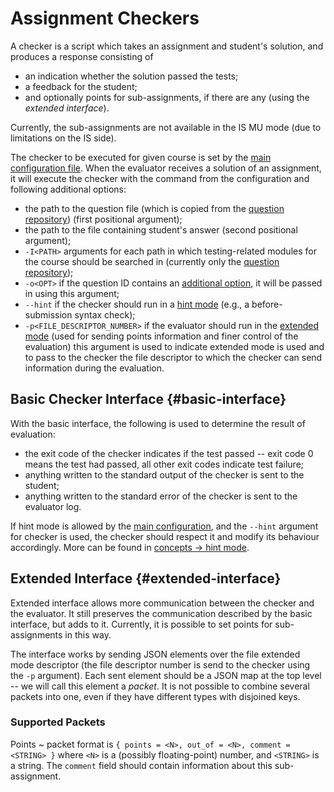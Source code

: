 # Assignment Checkers

A checker is a script which takes an assignment and student's solution, and produces a response consisting of

* an indication whether the solution passed the tests;
* a feedback for the student;
* and optionally points for sub-assignments, if there are any (using the *extended interface*).

Currently, the sub-assignments are not available in the IS MU mode (due to limitations on the IS side).

The checker to be executed for given course is set by the [main configuration file][mainconf].
When the evaluator receives a solution of an assignment, it will execute the checker with the command from the configuration and following additional options:

- the path to the question file (which is copied from the [question repository][qdir]) (first positional argument);
- the path to the file containing student's answer (second positional argument);
- `-I<PATH>` arguments for each path in which testing-related modules for the course should be searched in (currently only the [question repository][qdir]);
- `-o<OPT>` if the question ID contains an [additional option][qopt], it will be passed in using this argument;
- `--hint` if the checker should run in a [hint mode](#hint-mode) (e.g., a before-submission syntax check);
- `-p<FILE_DESCRIPTOR_NUMBER>` if the evaluator should run in the [extended mode](#extended-interface) (used for sending points information and finer control of the evaluation) this argument is used to indicate extended mode is used and to pass to the checker the file descriptor to which the checker can send information during the evaluation.

## Basic Checker Interface {#basic-interface}

With the basic interface, the following is used to determine the result of evaluation:

- the exit code of the checker indicates if the test passed -- exit code 0 means the test had passed, all other exit codes indicate test failure;
- anything written to the standard output of the checker is sent to the student;
- anything written to the standard error of the checker is sent to the evaluator log.

If hint mode is allowed by the [main configuration][mainconf], and the `--hint` argument for checker is used, the checker should respect it and modify its behaviour accordingly.
More can be found in [concepts → hint mode][concepts-hint].

## Extended Interface {#extended-interface}

Extended interface allows more communication between the checker and the evaluator.
It still preserves the communication described by the basic interface, but adds to it.
Currently, it is possible to set points for sub-assignments in this way.

The interface works by sending JSON elements over the file extended mode descriptor (the file descriptor number is send to the checker using the `-p` argument).
Each sent element should be a JSON map at the top level -- we will call this element a *packet*.
It is not possible to combine several packets into one, even if they have different types with disjoined keys.

### Supported Packets

Points
~   packet format is `{ points = <N>, out_of = <N>, comment = <STRING> }` where `<N>` is a (possibly floating-point) number, and `<STRING>` is a string.
    The `comment` field should contain information about this sub-assignment.

[mainconf]: main_configuration.md
[qdir]: question_repository.md
[concepts-hint]: concepts.md#hint
[qopt]: quections.md#options
